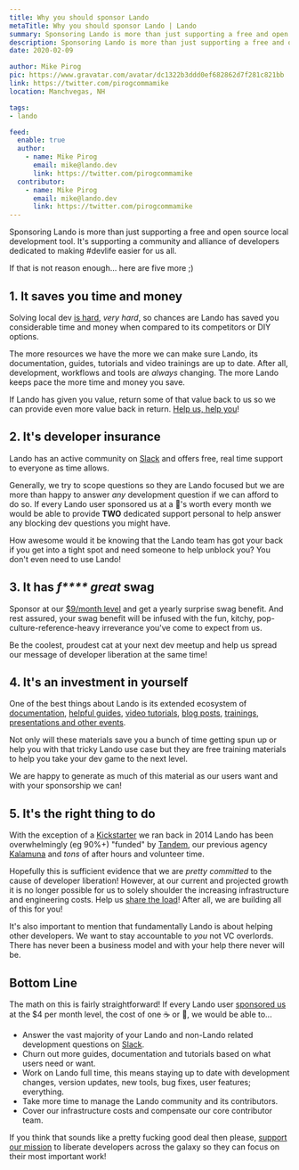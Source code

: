 ```yaml
---
title: Why you should sponsor Lando
metaTitle: Why you should sponsor Lando | Lando
summary: Sponsoring Lando is more than just supporting a free and open source local development tool, it's supporting a community of developers dedicated to making development easier for all of us.
description: Sponsoring Lando is more than just supporting a free and open source local development tool, it's supporting a community of developers dedicated to making development easier for all of us.
date: 2020-02-09

author: Mike Pirog
pic: https://www.gravatar.com/avatar/dc1322b3ddd0ef682862d7f281c821bb
link: https://twitter.com/pirogcommamike
location: Manchvegas, NH

tags:
- lando

feed:
  enable: true
  author:
    - name: Mike Pirog
      email: mike@lando.dev
      link: https://twitter.com/pirogcommamike
  contributor:
    - name: Mike Pirog
      email: mike@lando.dev
      link: https://twitter.com/pirogcommamike
---
```


Sponsoring Lando is more than just supporting a free and open source local development tool. It's supporting a community and alliance of developers dedicated to making #devlife easier for us all.

If that is not reason enough... here are five more ;)

## 1. It saves you time and money

Solving local dev [is hard](/2017/10/23/journey-lando/), _very hard_, so chances are Lando has saved you considerable time and money when compared to its competitors or DIY options.

The more resources we have the more we can make sure Lando, its documentation, guides, tutorials and video trainings are up to date. After all, development, workflows and tools are _always_ changing. The more Lando keeps pace the more time and money you save.

If Lando has given you value, return some of that value back to us so we can provide even more value back in return. [Help us, help you](https://www.youtube.com/watch?v=XmlXU4uK5rA)!

## 2. It's developer insurance

Lando has an active community on [Slack](https://launchpass.com/devwithlando) and offers free, real time support to everyone as time allows.

Generally, we try to scope questions so they are Lando focused but we are more than happy to answer _any_ development question if we can afford to do so. If every Lando user sponsored us at a :beer:'s worth every month we would be able to provide **TWO** dedicated support personal to help answer any blocking dev questions you might have.

How awesome would it be knowing that the Lando team has got your back if you get into a tight spot and need someone to help unblock you? You don't even need to use Lando!

## 3. It has _f**** great_ swag

Sponsor at our [$9/month level](https://lando.dev/sponsor/) and get a yearly surprise swag benefit. And rest assured, your swag benefit will be infused with the fun, kitchy, pop-culture-reference-heavy irreverance you've come to expect from us.

Be the coolest, proudest cat at your next dev meetup and help us spread our message of developer liberation at the same time!

## 4. It's an investment in yourself

One of the best things about Lando is its extended ecosystem of [documentation](https://docs.lando.dev), [helpful guides](https://docs.lando.dev/guides/lando-info.html), [video tutorials](https://www.youtube.com/channel/UCl_QBNuGJNoo7yH-n18K7Kg), [blog posts](https://blog.lando.dev), [trainings, presentations and other events](https://events.lando.dev).

Not only will these materials save you a bunch of time getting spun up or help you with that tricky Lando use case but they are free training materials to help you take your dev game to the next level.

We are happy to generate as much of this material as our users want and with your sponsorship we can!

## 5. It's the right thing to do

With the exception of a [Kickstarter](https://www.kickstarter.com/projects/kalabox/kalabox-advanced-web-tools-for-the-people) we ran back in 2014 Lando has been overwhelmingly (eg 90%+) "funded" by [Tandem](https://thinktandem.io), our previous agency [Kalamuna](https://kalamuna.ca) and _tons_ of after hours and volunteer time.

Hopefully this is sufficient evidence that we are _pretty committed_ to the cause of developer liberation! However, at our current and projected growth it is no longer possible for us to solely shoulder the increasing infrastructure and engineering costs. Help us [share the load](https://www.youtube.com/watch?v=wlJgD4GuDVs)! After all, we are building all of this for you!

It's also important to mention that fundamentally Lando is about helping other developers. We want to stay accountable to _you_ not VC overlords. There has never been a business model and with your help there never will be.

## Bottom Line

The math on this is fairly straightforward! If every Lando user [sponsored us](https://lando.dev/sponsor/) at the $4 per month level, the cost of one :coffee: or :beer:, we would be able to...

* Answer the vast majority of your Lando and non-Lando related development questions on [Slack](https://launchpass.com/devwithlando).
* Churn out more guides, documentation and tutorials based on what users need or want.
* Work on Lando full time, this means staying up to date with development changes, version updates, new tools, bug fixes, user features; everything.
* Take more time to manage the Lando community and its contributors.
* Cover our infrastructure costs and compensate our core contributor team.


If you think that sounds like a pretty fucking good deal then please, [support our mission](https://lando.dev/sponsor) to liberate developers across the galaxy so they can focus on their most important work!
